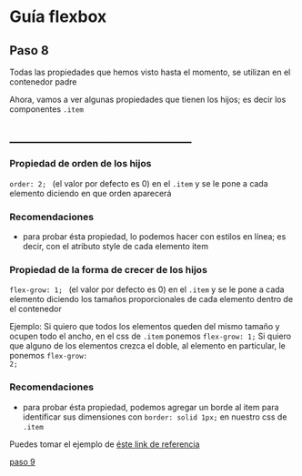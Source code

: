 # Guía flexbox

## Paso 8

Todas las propiedades que hemos visto hasta el momento, se utilizan en el contenedor padre

Ahora, vamos a ver algunas propiedades que tienen los hijos; es decir los componentes <code>.item</code>

## ________________________________
### Propiedad de orden de los hijos

<code>order: 2; </code> (el valor por defecto es 0) en el <code>.item</code> y se le pone a cada elemento diciendo en que orden aparecerá

### Recomendaciones
* para probar ésta propiedad, lo podemos hacer con estilos en línea; es decir, con el atributo style de cada elemento item

### Propiedad de la forma de crecer de los hijos

<code>flex-grow: 1; </code> (el valor por defecto es 0) en el <code>.item</code> y se le pone a cada elemento diciendo los tamaños proporcionales de cada elemento dentro de el contenedor

Ejemplo:
Si quiero que todos los elementos queden del mismo tamaño y ocupen todo el ancho, en el css de <code>.item</code> ponemos <code>flex-grow: 1;</code>
Si quiero que alguno de los elementos crezca el doble, al elemento en particular, le ponemos <code>flex-grow: 2;</code>

### Recomendaciones
* para probar ésta propiedad, podemos agregar un borde al item para identificar sus dimensiones con <code>border: solid 1px;</code> en nuestro css de <code>.item</code>

Puedes tomar el ejemplo de 
[éste link de referencia](index.html)

[paso 9](https://github.com/alexanderjaramillo4iep/flexbox/tree/master/paso9/)